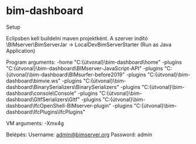 # bim-dashboard

Setup

Eclipsben kell buildelni maven projektként.
A szerver indító \BIMserver\BimServerJar -> LocalDevBimServerStarter (Run as Java Application)

Program arguments:
-home "C:\{útvonal}\bim-dashboard\home"
-plugins "C:\{útvonal}\bim-dashboard\BIMserver-JavaScript-API"
-plugins "C:\{útvonal}\bim-dashboard\BIMsurfer-before2019"
-plugins "C:\{útvonal}\bim-dashboard\bimvie.ws"
-plugins "C:\{útvonal}\bim-dashboard\BinarySerializers\BinarySerializers"
-plugins "C:\{útvonal}\bim-dashboard\console\Console"
-plugins "C:\{útvonal}\bim-dashboard\GltfSerializers\Gltf"
-plugins "C:\{útvonal}\bim-dashboard\IfcOpenShell-BIMserver-plugin"
-plugins "C:\{útvonal}\bim-dashboard\IfcPlugins\IfcPlugins"

VM arguments:
-Xmx4g

Belépés:
Username: admin@bimserver.org
Password: admin
